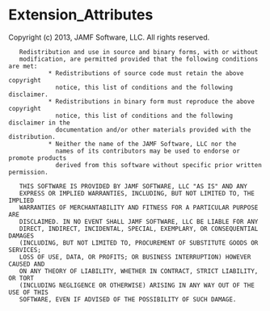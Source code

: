 Extension_Attributes
====================

Copyright (c) 2013, JAMF Software, LLC.  All rights reserved.

       Redistribution and use in source and binary forms, with or without
       modification, are permitted provided that the following conditions are met:
               * Redistributions of source code must retain the above copyright
                 notice, this list of conditions and the following disclaimer.
               * Redistributions in binary form must reproduce the above copyright
                 notice, this list of conditions and the following disclaimer in the
                 documentation and/or other materials provided with the distribution.
               * Neither the name of the JAMF Software, LLC nor the
                 names of its contributors may be used to endorse or promote products
                 derived from this software without specific prior written permission.

       THIS SOFTWARE IS PROVIDED BY JAMF SOFTWARE, LLC "AS IS" AND ANY
       EXPRESS OR IMPLIED WARRANTIES, INCLUDING, BUT NOT LIMITED TO, THE IMPLIED
       WARRANTIES OF MERCHANTABILITY AND FITNESS FOR A PARTICULAR PURPOSE ARE
       DISCLAIMED. IN NO EVENT SHALL JAMF SOFTWARE, LLC BE LIABLE FOR ANY
       DIRECT, INDIRECT, INCIDENTAL, SPECIAL, EXEMPLARY, OR CONSEQUENTIAL DAMAGES
       (INCLUDING, BUT NOT LIMITED TO, PROCUREMENT OF SUBSTITUTE GOODS OR SERVICES;
       LOSS OF USE, DATA, OR PROFITS; OR BUSINESS INTERRUPTION) HOWEVER CAUSED AND
       ON ANY THEORY OF LIABILITY, WHETHER IN CONTRACT, STRICT LIABILITY, OR TORT
       (INCLUDING NEGLIGENCE OR OTHERWISE) ARISING IN ANY WAY OUT OF THE USE OF THIS
       SOFTWARE, EVEN IF ADVISED OF THE POSSIBILITY OF SUCH DAMAGE.


